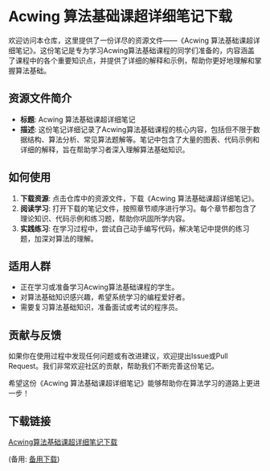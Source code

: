 # Acwing 算法基础课超详细笔记下载

欢迎访问本仓库，这里提供了一份详尽的资源文件——《Acwing 算法基础课超详细笔记》。这份笔记是专为学习Acwing算法基础课程的同学们准备的，内容涵盖了课程中的各个重要知识点，并提供了详细的解释和示例，帮助你更好地理解和掌握算法基础。

## 资源文件简介

- **标题**: Acwing 算法基础课超详细笔记
- **描述**: 这份笔记详细记录了Acwing算法基础课程的核心内容，包括但不限于数据结构、算法分析、常见算法题解等。笔记中包含了大量的图表、代码示例和详细的解释，旨在帮助学习者深入理解算法基础知识。

## 如何使用

1. **下载资源**: 点击仓库中的资源文件，下载《Acwing 算法基础课超详细笔记》。
2. **阅读学习**: 打开下载的笔记文件，按照章节顺序进行学习。每个章节都包含了理论知识、代码示例和练习题，帮助你巩固所学内容。
3. **实践练习**: 在学习过程中，尝试自己动手编写代码，解决笔记中提供的练习题，加深对算法的理解。

## 适用人群

- 正在学习或准备学习Acwing算法基础课程的学生。
- 对算法基础知识感兴趣，希望系统学习的编程爱好者。
- 需要复习算法基础知识，准备面试或考试的程序员。

## 贡献与反馈

如果你在使用过程中发现任何问题或有改进建议，欢迎提出Issue或Pull Request。我们非常欢迎社区的贡献，帮助我们不断完善这份笔记。

希望这份《Acwing 算法基础课超详细笔记》能够帮助你在算法学习的道路上更进一步！

## 下载链接
[Acwing算法基础课超详细笔记下载](https://pan.quark.cn/s/ee6abf6138d1) 

(备用: [备用下载](https://pan.baidu.com/s/1Q6S8hBrWE80hYxW_4pbe7A?pwd=1234))
